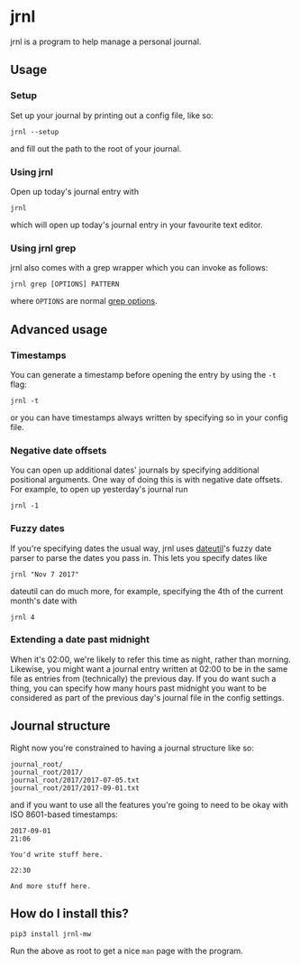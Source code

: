 # jrnl

jrnl is a program to help manage a personal journal.

## Usage

### Setup

Set up your journal by printing out a config file, like so:

```
jrnl --setup
```

and fill out the path to the root of your journal.

### Using jrnl

Open up today's journal entry with

```
jrnl
```

which will open up today's journal entry in your favourite text editor.

### Using jrnl grep

jrnl also comes with a grep wrapper which you can invoke as follows:

```
jrnl grep [OPTIONS] PATTERN
```

where `OPTIONS` are normal [grep
options](http://man7.org/linux/man-pages/man1/grep.1.html).

## Advanced usage

### Timestamps

You can generate a timestamp before opening the entry by using the `-t` flag:

```
jrnl -t
```

or you can have timestamps always written by specifying so in your config file.

### Negative date offsets

You can open up additional dates' journals by specifying additional
positional arguments. One way of doing this is with negative date
offsets.  For example, to open up yesterday's journal run

```
jrnl -1
```

### Fuzzy dates

If you're specifying dates the usual way, jrnl uses
[dateutil](https://github.com/dateutil/dateutil/)'s fuzzy date parser to
parse the dates you pass in. This lets you specify dates like

```
jrnl "Nov 7 2017"
```

dateutil can do much more, for example, specifying the 4th of the
current month's date with

```
jrnl 4
```

### Extending a date past midnight

When it's 02:00, we're likely to refer this time as night, rather than
morning. Likewise, you might want a journal entry written at 02:00 to be
in the same file as entries from (technically) the previous day. If you
do want such a thing, you can specify how many hours past midnight you
want to be considered as part of the previous day's journal file in the
config settings.

## Journal structure

Right now you're constrained to having a journal structure like so:

```
journal_root/
journal_root/2017/
journal_root/2017/2017-07-05.txt
journal_root/2017/2017-09-01.txt
```

and if you want to use all the features you're going to need to be okay
with ISO 8601-based timestamps:

```
2017-09-01
21:06

You'd write stuff here.

22:30

And more stuff here.
```

## How do I install this?

```
pip3 install jrnl-mw
```

Run the above as root to get a nice `man` page with the program.
